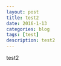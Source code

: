 ```yaml
---
layout: post
title: test2
date: 2016-1-13
categories: blog
tags: [test]
description: test2
---
```

test2